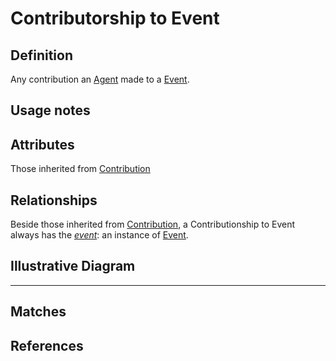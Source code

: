 # Contributorship to Event

## Definition
Any contribution an [Agent](../entities/Agent.md) made to a [Event](../entities/Event.md).

## Usage notes

## Attributes

Those inherited from [Contribution](../entities/Contribution.md#attributes)

## Relationships

Beside those inherited from [Contribution](../entities/Contribution.md#relationships), a Contributionship to Event always has the *[event](../entities/Event.md)*: an instance of [Event](../entities/Event.md).

## Illustrative Diagram


---
## Matches


## References
